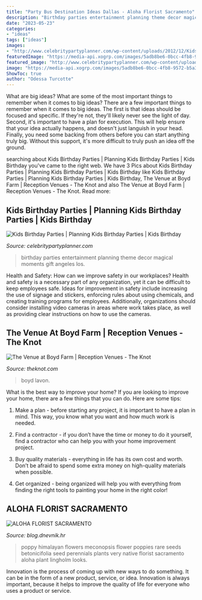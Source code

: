 ```yaml
---
title: "Party Bus Destination Ideas Dallas - Aloha Florist Sacramento"
description: "Birthday parties entertainment planning theme decor magical moments gift angeles los"
date: "2023-05-23"
categories:
- "ideas"
tags: ["ideas"]
images:
- "http://www.celebritypartyplanner.com/wp-content/uploads/2012/12/Kids.Birthday.Parties.jpg"
featuredImage: "https://media-api.xogrp.com/images/5adb8be6-0bcc-4fb8-9572-b5a3742947b9~rs_720.480"
featured_image: "http://www.celebritypartyplanner.com/wp-content/uploads/2012/12/Kids.Birthday.Parties.jpg"
image: "https://media-api.xogrp.com/images/5adb8be6-0bcc-4fb8-9572-b5a3742947b9~rs_720.480"
ShowToc: true
author: "Odessa Turcotte"
---
```



What are big ideas? What are some of the most important things to remember when it comes to big ideas?
There are a few important things to remember when it comes to big ideas. The first is that ideas should be focused and specific. If they're not, they'll likely never see the light of day. Second, it's important to have a plan for execution. This will help ensure that your idea actually happens, and doesn't just languish in your head. Finally, you need some backing from others before you can start anything truly big. Without this support, it's more difficult to truly push an idea off the ground.

	

		
searching about Kids Birthday Parties | Planning Kids Birthday Parties | Kids Birthday you've came to the right web. We have 3 Pics about Kids Birthday Parties | Planning Kids Birthday Parties | Kids Birthday like Kids Birthday Parties | Planning Kids Birthday Parties | Kids Birthday, The Venue at Boyd Farm | Reception Venues - The Knot and also The Venue at Boyd Farm | Reception Venues - The Knot. Read more:
		
    
## Kids Birthday Parties | Planning Kids Birthday Parties | Kids Birthday

<img loading=lazy src="http://www.celebritypartyplanner.com/wp-content/uploads/2012/12/Kids.Birthday.Parties.jpg" onerror="this.onerror=null;this.src='https://tse4.mm.bing.net/th?id=OIP.Pt94IihNTV-s7p928e3cwQHaFT&amp;pid=15.1';" alt="Kids Birthday Parties | Planning Kids Birthday Parties | Kids Birthday">

_Source: celebritypartyplanner.com_

>birthday parties entertainment planning theme decor magical moments gift angeles los. 

	

Health and Safety: How can we improve safety in our workplaces?
Health and safety is a necessary part of any organization, yet it can be difficult to keep employees safe. Ideas for improvement in safety include increasing the use of signage and stickers, enforcing rules about using chemicals, and creating training programs for employees. Additionally, organizations should consider installing video cameras in areas where work takes place, as well as providing clear instructions on how to use the cameras.

    
## The Venue At Boyd Farm | Reception Venues - The Knot

<img loading=lazy src="https://media-api.xogrp.com/images/5adb8be6-0bcc-4fb8-9572-b5a3742947b9~rs_720.480" onerror="this.onerror=null;this.src='https://tse3.mm.bing.net/th?id=OIP.RxR5Idn5tQk8ajnUltPEywHaE8&amp;pid=15.1';" alt="The Venue at Boyd Farm | Reception Venues - The Knot">

_Source: theknot.com_

>boyd lavon. 

	

What is the best way to improve your home?
If you are looking to improve your home, there are a few things that you can do. Here are some tips:
1. Make a plan - before starting any project, it is important to have a plan in mind. This way, you know what you want and how much work is needed.

2. Find a contractor - if you don’t have the time or money to do it yourself, find a contractor who can help you with your home improvement project.

3. Buy quality materials - everything in life has its own cost and worth. Don’t be afraid to spend some extra money on high-quality materials when possible.

4. Get organized - being organized will help you with everything from finding the right tools to painting your home in the right color!

    
## ALOHA FLORIST SACRAMENTO

<img loading=lazy src="http://bit.ly/qAHiws" onerror="this.onerror=null;this.src='https://tse1.mm.bing.net/th?id=OIP.pkPa28lbnlSi_CTRl__zHQAAAA&amp;pid=15.1';" alt="ALOHA FLORIST SACRAMENTO">

_Source: blog.dnevnik.hr_

>poppy himalayan flowers meconopsis flower poppies rare seeds betonicifolia seed perennials plants very native florist sacramento aloha plant lingholm looks. 

	

Innovation is the process of coming up with new ways to do something. It can be in the form of a new product, service, or idea. Innovation is always important, because it helps to improve the quality of life for everyone who uses a product or service.

